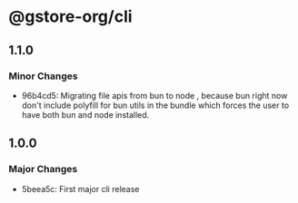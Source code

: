 # @gstore-org/cli

## 1.1.0

### Minor Changes

- 96b4cd5: Migrating file apis from bun to node , because bun right now don't include polyfill for bun utils in the bundle which forces the user to have both bun and node installed.

## 1.0.0

### Major Changes

- 5beea5c: First major cli release
